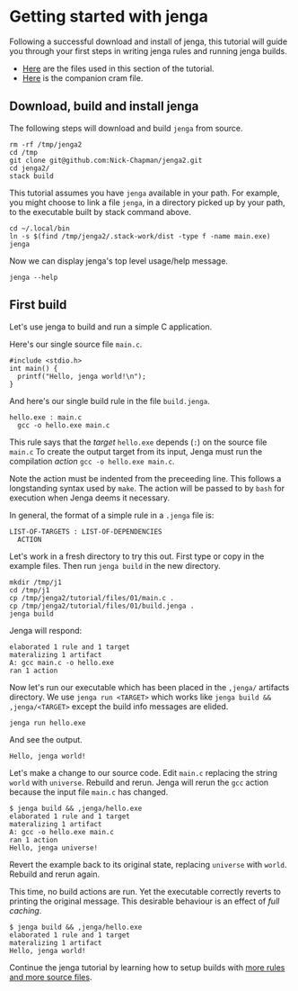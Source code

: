 
# Getting started with jenga

Following a successful download and install of jenga, this tutorial will guide you through your first steps in writing jenga rules and running jenga builds.

- [Here](files/01) are the files used in this section of the tutorial.
- [Here](cram/01_getting_started.t) is the companion cram file.

## Download, build and install jenga

The following steps will download and build `jenga` from source.
```
rm -rf /tmp/jenga2
cd /tmp
git clone git@github.com:Nick-Chapman/jenga2.git
cd jenga2/
stack build
```

This tutorial assumes you have `jenga` available in your path.
For example, you might choose to link a file `jenga`, in a directory picked up by your path, to the executable built by stack command above.
```
cd ~/.local/bin
ln -s $(find /tmp/jenga2/.stack-work/dist -type f -name main.exe) jenga
```

Now we can display jenga's top level usage/help message.
```
jenga --help
```

## First build

Let's use jenga to build and run a simple C application.

Here's our single source file `main.c`.
```
#include <stdio.h>
int main() {
  printf("Hello, jenga world!\n");
}
```
And here's our single build rule in the file `build.jenga`.
```
hello.exe : main.c
  gcc -o hello.exe main.c
```

This rule says that the _target_ `hello.exe` depends (`:`) on the source file `main.c`
To create the output target from its input, Jenga must run the compilation _action_
`gcc -o hello.exe main.c`.

Note the action must be indented from the preceeding line.
This follows a longstanding syntax used by `make`.
The action will be passed to by `bash` for execution when Jenga deems it necessary.

In general, the format of a simple rule in a `.jenga` file is:
```
LIST-OF-TARGETS : LIST-OF-DEPENDENCIES
  ACTION
```
Let's work in a fresh directory to try this out.
First type or copy in the example files.
Then run `jenga build` in the new directory.
```
mkdir /tmp/j1
cd /tmp/j1
cp /tmp/jenga2/tutorial/files/01/main.c .
cp /tmp/jenga2/tutorial/files/01/build.jenga .
jenga build
```

Jenga will respond:
```
elaborated 1 rule and 1 target
materalizing 1 artifact
A: gcc main.c -o hello.exe
ran 1 action
```

Now let's run our executable which has been placed in the `,jenga/` artifacts directory.
We use `jenga run <TARGET>` which works like
`jenga build && ,jenga/<TARGET>` except the build info messages are elided.
```
jenga run hello.exe
```
And see the output.
```
Hello, jenga world!
```

Let's make a change to our source code.
Edit `main.c` replacing the string `world` with `universe`.
Rebuild and rerun.
Jenga will rerun the `gcc` action because the input file `main.c` has changed.
```
$ jenga build && ,jenga/hello.exe
elaborated 1 rule and 1 target
materalizing 1 artifact
A: gcc -o hello.exe main.c
ran 1 action
Hello, jenga universe!
```

Revert the example back to its original state, replacing `universe` with `world`.
Rebuild and rerun again.

This time, no build actions are run.
Yet the executable correctly reverts to printing the original message.
This desirable behaviour is an effect of _full caching_.
```
$ jenga build && ,jenga/hello.exe
elaborated 1 rule and 1 target
materalizing 1 artifact
Hello, jenga world!
```

Continue the jenga tutorial by learning how to setup builds with
[more rules and more source files](02_more_rules.md).
